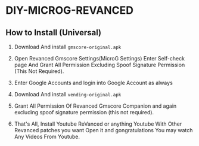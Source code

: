 # DIY-MICROG-REVANCED

## How to Install (Universal)

1. Download And install ```gmscore-original.apk```

2. Open Revanced Gmscore Settings(MicroG Settings) Enter Self-check page And Grant All Permission Excluding Spoof Signature Permission (This Not Required).

3. Enter Google Accounts and login into Google Account as always

4. Download And install ```vending-original.apk```

5. Grant All Permission Of Revanced Gmscore Companion and again excluding spoof signature permission (this not required).

6. That's All, Install Youtube ReVanced or anything Youtube With Other Revanced patches you want Open it and gongratulations You may watch Any Videos From Youtube.
